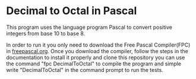 # Decimal to Octal in Pascal

This program uses the language program Pascal to convert positive integers from base 10 to base 8.

In order to run it you only need to download the Free Pascal Compiler(FPC) in [freepascal.org](https://www.freepascal.org/).
Once you download the compiler, follow the steps in the documentation to install it properly and clone this repository
you can use the command "fpc DecimalToOctal" to compile the program and simple write "DecimalToOctal" in
the command prompt to run the tests.